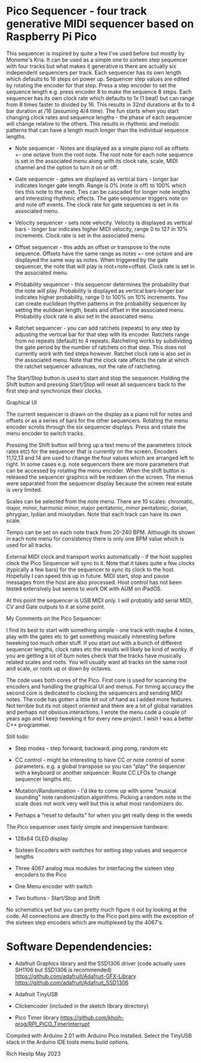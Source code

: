 # Pico Sequencer - four track generative MIDI sequencer based on Raspberry Pi Pico

This sequencer is inspired by quite a few I've used before but mostly by Monome's Kria. It can be used as a simple one to sixteen step sequencer with four tracks but what makes it generative is there are actually six independent sequencers per track.
Each sequencer has its own length which defaults to 16 steps on power up. 
Sequencer step values are edited by rotating the encoder for that step. Press a step encoder to set the sequence length e.g. press encoder 8 to make the sequence 8 steps. Each sequencer has its own clock rate which defaults to 1x (1 beat) but can range from 8 times faster to divided by 16. This results in 32nd durations at 8x
to 4 bar duration at /16 (assuming 4/4 time). The fun starts when you start changing clock rates and sequence lengths - the phase of each sequencer will change relative to the others. This results in rhythmic and melodic patterns that can have a length much longer than the individual sequence lengths.

* Note sequencer - Notes are displayed as a simple piano roll as offsets +- one octave from the root note. The root note for each note sequence is set in the associated menu along with its clock rate, scale, MIDI channel and the option to turn it on or off.
	
* Gate sequencer - gates are displayed as vertical bars - longer bar indicates longer gate length. Range is 0% (note is off) to 100% which ties this note to the next. Ties can be cascaded for longer note lengths and interesting rhythmic effects. 
The gate sequencer triggers note on and note off events. The clock rate for gate sequences is set in its associated menu.
	
* Velocity sequencer - sets note velocity. Velocity is displayed as vertical bars - longer bar indicates higher MIDI velocity, range 0 to 127 in 10% increments. Clock rate is set in the associated menu.
	
* Offset sequencer - this adds an offset or transpose to the note sequence. Offsets have the same range as notes +- one octave and are displayed the same way as notes. When triggered by the gate sequencer, the note that will play is root+note+offset. 
Clock rate is set in the associated menu.
	
* Probability sequencer - this sequencer determines the probability that the note will play. Probability is displayed as vertical bars-longer bar indicates higher probability, range 0 to 100% on 10% increments. 
You can create euclidean rhythm patterns in the probability sequencer by setting the eulidean length, beats and offset in the associated menu. Probability clock rate is also set in the associated menu.
	
* Ratchet sequencer - you can add ratchets (repeats) to any step by adjusting the vertical bar for that step with its encoder. Ratchets range from no repeats (default) to 4 repeats. Ratcheting works by subdividing the gate period by the number of ratchets on that step. 
This does not currently work with tied steps however. Ratchet clock rate is also set in the associated menu. Note that the clock rate affects the rate at which the ratchet sequencer advances, not the rate of ratcheting.

The Start/Stop button is used to start and stop the sequencer. Holding the Shift button and pressing Start/Stop will reset all sequencers back to the first step and synchronize their clocks.


Graphical UI

The current sequencer is drawn on the display as a piano roll for notes and offsets or as a series of bars for the other sequencers. Rotating the menu encoder scrolls through the six sequencer displays. Press and rotate the menu encoder to switch tracks.


Pressing the Shift button will bring up a text menu of the parameters (clock rates etc) for the sequencer that is currently on the screen. Encoders 11,12,13 and 14 are used to change the four values which are arranged left to right. 
In some cases e.g. note sequencers there are more parameters that can be accessed by rotating the menu encoder. When the shift button is released the sequencer graphics will be redrawn on the screen. The menus were separated from the sequencer display because the screen real estate is very limited.

Scales can be selected from the note menu. There are 10 scales: chromatic, major, minor, harmonic minor, major pentatonic, minor pentatonic, dorian, phrygian, lydian and mixolydian. Note that each track can have its own scale.

Tempo can be set on each note track from 20-240 BPM. Although its shown in each note menu for consistency there is only one BPM value which is used for all tracks.

External MIDI clock and transport works automatically - if the host supplies clock the Pico Sequencer will sync to it. Note that it takes quite a few clocks (typically a few bars) for the sequencer to sync its clock to the host. Hopefully I can speed this up in future.
MIDI start, stop and pause messages from the host are also processed. Host control has not been tested extensively but seems to work OK with AUM on iPadOS.

At this point the sequencer is USB MIDI only. I will probably add serial MIDI, CV and Gate outputs to it at some point.


My Comments on the Pico Sequencer:


I find its best to start with something simple - one track with maybe 4 notes, play with the gates etc to get something musically interesting before tweeking too much other stuff. 
If you start out with a bunch of different sequencer lengths, clock rates etc the results will likely be kind of wonky.
If you are  getting a lot of bum notes check that the tracks have musically related scales and roots. You will usually want all tracks on the same root and scale, or roots up or down by octaves.


The code uses both cores of the Pico. First core is used for scanning the encoders and handling the graphical UI and menus. For timing accuracy the second core is dedicated to clocking the sequencers and sending MIDI notes.
The code has gotten a little bit out of hand as I added more features. Not terrible but its not object oriented and there are a lot of global variables and perhaps not obvious interactions. I wrote the menu code a couple of years ago and I keep tweeking it for every new project.
I wish I was a better C++ programmer.

Still todo:

* Step modes - step forward, backward, ping pong, random etc

* CC control - might be interesting to have CC or note control of some parameters. e.g. a global transpose so you can "play" the sequencer with a keyboard or another sequencer. Route CC LFOs to change sequencer lengths etc.

* Mutation/Randomization - I'd like to come up with some "musical sounding" note randomization algorithms. Picking a random note in the scale does not work very well but this is what most randomizers do.

* Perhaps a "reset to defaults" for when you get really deep in the weeds


The Pico sequencer uses fairly simple and inexpensive hardware:

* 128x64 OLED display

* Sixteen Encoders with switches for setting step values and sequence lengths
	
* Three 4067 analog mux modules for interfacing the sixteen step encoders to the Pico
	
* One Menu encoder with switch

* Two buttons - Start/Stop and Shift 



No schematics yet but you can pretty much figure it out by looking at the code. All connections are directly to the Pico port pins with the exception of the sixteen step encoders which are multiplexed by the 4067's.



# Software Dependendencies:

* Adafruit Graphics library and the SSD1306 driver (code actually uses SH1106 but SSD1306 is recommended) https://github.com/adafruit/Adafruit-GFX-Library https://github.com/adafruit/Adafruit_SSD1306

* Adafruit TinyUSB

* Clickencoder (included in the sketch library directory)

* Pico Timer library https://github.com/khoih-prog/RPI_PICO_TimerInterrupt

Compiled with Arduino 2.01 with Arduino Pico installed. Select the TinyUSB stack in the Arduino IDE tools menu build options.


Rich Heslip May 2023

 
